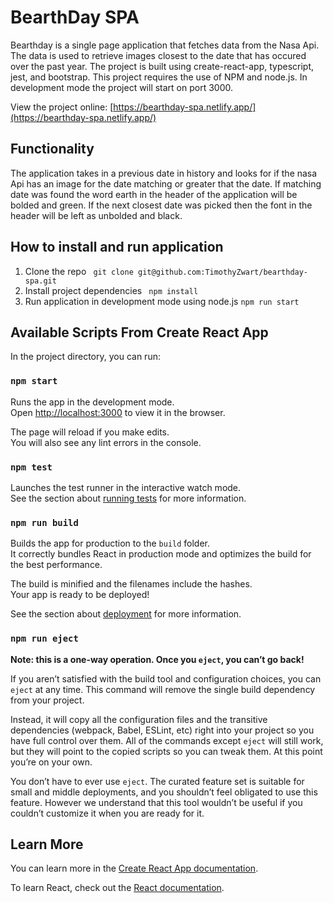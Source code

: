 # BearthDay SPA

Bearthday is a single page application that fetches data from the Nasa Api.
The data is used to retrieve images closest to the date that has occured over the past year. The project is built using create-react-app, typescript, jest, and bootstrap. This project requires the use of NPM and node.js. In development mode the project will start on port 3000.

View the project online: [https://bearthday-spa.netlify.app/](https://bearthday-spa.netlify.app/)

## Functionality

The application takes in a previous date in history and looks for if the nasa Api has an image for the date matching or greater that the date. If matching date was found the word earth in the header of the application will be bolded and green. If the next closest date was picked then the font in the header will be left as unbolded and black.

## How to install and run application

1. Clone the repo
   ` git clone git@github.com:TimothyZwart/bearthday-spa.git`
2. Install project dependencies
   ` npm install`
3. Run application in development mode using node.js
   `npm run start`

## Available Scripts From Create React App

In the project directory, you can run:

### `npm start`

Runs the app in the development mode.\
Open [http://localhost:3000](http://localhost:3000) to view it in the browser.

The page will reload if you make edits.\
You will also see any lint errors in the console.

### `npm test`

Launches the test runner in the interactive watch mode.\
See the section about [running tests](https://facebook.github.io/create-react-app/docs/running-tests) for more information.

### `npm run build`

Builds the app for production to the `build` folder.\
It correctly bundles React in production mode and optimizes the build for the best performance.

The build is minified and the filenames include the hashes.\
Your app is ready to be deployed!

See the section about [deployment](https://facebook.github.io/create-react-app/docs/deployment) for more information.

### `npm run eject`

**Note: this is a one-way operation. Once you `eject`, you can’t go back!**

If you aren’t satisfied with the build tool and configuration choices, you can `eject` at any time. This command will remove the single build dependency from your project.

Instead, it will copy all the configuration files and the transitive dependencies (webpack, Babel, ESLint, etc) right into your project so you have full control over them. All of the commands except `eject` will still work, but they will point to the copied scripts so you can tweak them. At this point you’re on your own.

You don’t have to ever use `eject`. The curated feature set is suitable for small and middle deployments, and you shouldn’t feel obligated to use this feature. However we understand that this tool wouldn’t be useful if you couldn’t customize it when you are ready for it.

## Learn More

You can learn more in the [Create React App documentation](https://facebook.github.io/create-react-app/docs/getting-started).

To learn React, check out the [React documentation](https://reactjs.org/).
